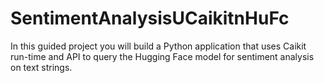 # SentimentAnalysisUCaikitnHuFc
In this guided project you will build a Python application that uses Caikit run-time and API to query the Hugging Face model for sentiment analysis on text strings.

